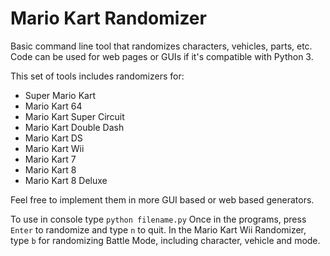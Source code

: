 # Mario Kart Randomizer
Basic command line tool that randomizes characters, vehicles, parts, etc. Code can be used for web pages or GUIs if it's compatible with Python 3.

This set of tools includes randomizers for:

- Super Mario Kart
- Mario Kart 64
- Mario Kart Super Circuit
- Mario Kart Double Dash
- Mario Kart DS
- Mario Kart Wii
- Mario Kart 7
- Mario Kart 8
- Mario Kart 8 Deluxe

Feel free to implement them in more GUI based or web based generators.

To use in console type `python filename.py`
Once in the programs, press `Enter` to randomize and type `n` to quit. In the Mario Kart Wii Randomizer, type `b` for randomizing Battle Mode, including character, vehicle and mode.
